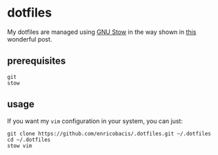dotfiles
========

My dotfiles are managed using [GNU Stow][1] in the way shown in [this][2] wonderful post.

prerequisites
-------------

    git
    stow

usage
-----

If you want my `vim` configuration in your system, you can just:

    git clone https://github.com/enricobacis/.dotfiles.git ~/.dotfiles
    cd ~/.dotfiles
    stow vim

[1]: https://www.gnu.org/software/stow/
[2]: http://brandon.invergo.net/news/2012-05-26-using-gnu-stow-to-manage-your-dotfiles.html
